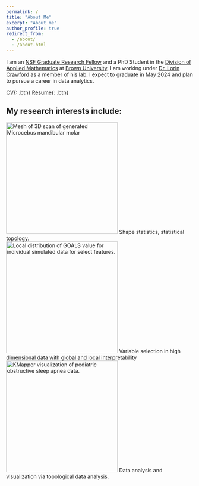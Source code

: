 ```yaml
---
permalink: /
title: "About Me"
excerpt: "About me"
author_profile: true
redirect_from: 
  - /about/
  - /about.html
---
```

I am an [NSF Graduate Research Fellow](https://www.nsfgrfp.org/) and a PhD Student in the [Division of Applied Mathematics](https://appliedmath.brown.edu/) at [Brown University](https://www.brown.edu/). I am working under [Dr. Lorin Crawford](http://www.lcrawlab.com/) as a member of his lab. I expect to graduate in May 2024 and plan to pursue a career in data analytics.

[CV](https://etwinn.github.io/files/ETWN_CV_Nov2023.pdf){: .btn}     [Resume](https://etwinn.github.io/files/ETWN_resume_Nov2023.pdf){: .btn}

## My research interests include:
<div>
  <img src="https://etwinn.github.io/images/new_m_1.png", alt="Mesh of 3D scan of generated Microcebus mandibular molar", width=300>
  <span> Shape statistics, statistical topology. </span>
</div>
<div>
  <img src="https://etwinn.github.io/images/GOALS_split_sim.png", alt="Local distribution of GOALS value for individual simulated data for select features.", width = 300>
  <span> Variable selection in high dimensional data with global and local interpretability </span>
</div>
<div>
  <img src="https://etwinn.github.io/images/combined_plot_correctscale.png", alt="KMapper visualization of pediatric obstructive sleep apnea data.", width=300>
  <span> Data analysis and visualization via topological data analysis. </span>
</div>
